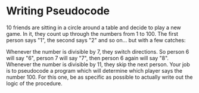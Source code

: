 Writing Pseudocode
==================

10 friends are sitting in a circle around a table and decide to play a new game. In it, they count up through the numbers from 1 to 100. The first person says "1", the second says "2" and so on... but with a few catches:

Whenever the number is divisible by 7, they switch directions. So person 6 will say "6", person 7 will say "7", then person 6 again will say "8".
Whenever the number is divisible by 11, they skip the next person.
Your job is to pseudocode a program which will determine which player says the number 100. For this one, be as specific as possible to actually write out the logic of the procedure.

